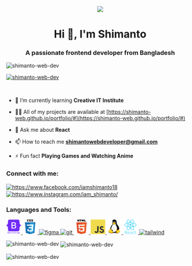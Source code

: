 <div align="center">
  <img src="https://media.giphy.com/media/qgQUggAC3Pfv687qPC/giphy.gif" width="200"/>
</div>
<h1 align="center">Hi 👋, I'm Shimanto</h1>
<h3 align="center">A passionate frontend developer from Bangladesh</h3>

<p align="left"> <img src="https://komarev.com/ghpvc/?username=shimanto-web-dev&label=Profile%20views&color=0e75b6&style=flat" alt="shimanto-web-dev" /> </p>

<p align="left"> <a href="https://github.com/ryo-ma/github-profile-trophy"><img src="https://github-profile-trophy.vercel.app/?username=shimanto-web-dev" alt="shimanto-web-dev" /></a> </p>

<p align="left"> <a href="https://twitter.com/" target="blank"><img src="https://img.shields.io/twitter/follow/?logo=twitter&style=for-the-badge" alt="" /></a> </p>

- 🌱 I’m currently learning **Creative IT Institute**

- 👨‍💻 All of my projects are available at [https://shimanto-web.github.io/portfolio/#](https://shimanto-web.github.io/portfolio/#)

- 💬 Ask me about **React**

- 📫 How to reach me **shimantowebdeveloper@gmail.com**

- ⚡ Fun fact **Playing Games and Watching Anime**

<h3 align="left">Connect with me:</h3>
<p align="left">
<a href="https://fb.com/https://www.facebook.com/iamshimanto18" target="blank"><img align="center" src="https://raw.githubusercontent.com/rahuldkjain/github-profile-readme-generator/master/src/images/icons/Social/facebook.svg" alt="https://www.facebook.com/iamshimanto18" height="30" width="40" /></a>
<a href="https://instagram.com/https://www.instagram.com/iam_shimanto/" target="blank"><img align="center" src="https://raw.githubusercontent.com/rahuldkjain/github-profile-readme-generator/master/src/images/icons/Social/instagram.svg" alt="https://www.instagram.com/iam_shimanto/" height="30" width="40" /></a>
</p>

<h3 align="left">Languages and Tools:</h3>
<p align="left"> <a href="https://getbootstrap.com" target="_blank" rel="noreferrer"> <img src="https://raw.githubusercontent.com/devicons/devicon/master/icons/bootstrap/bootstrap-plain-wordmark.svg" alt="bootstrap" width="40" height="40"/> </a> <a href="https://www.w3schools.com/css/" target="_blank" rel="noreferrer"> <img src="https://raw.githubusercontent.com/devicons/devicon/master/icons/css3/css3-original-wordmark.svg" alt="css3" width="40" height="40"/> </a> <a href="https://www.figma.com/" target="_blank" rel="noreferrer"> <img src="https://www.vectorlogo.zone/logos/figma/figma-icon.svg" alt="figma" width="40" height="40"/> </a> <a href="https://git-scm.com/" target="_blank" rel="noreferrer"> <img src="https://www.vectorlogo.zone/logos/git-scm/git-scm-icon.svg" alt="git" width="40" height="40"/> </a> <a href="https://www.w3.org/html/" target="_blank" rel="noreferrer"> <img src="https://raw.githubusercontent.com/devicons/devicon/master/icons/html5/html5-original-wordmark.svg" alt="html5" width="40" height="40"/> </a> <a href="https://developer.mozilla.org/en-US/docs/Web/JavaScript" target="_blank" rel="noreferrer"> <img src="https://raw.githubusercontent.com/devicons/devicon/master/icons/javascript/javascript-original.svg" alt="javascript" width="40" height="40"/> </a> <a href="https://www.linux.org/" target="_blank" rel="noreferrer"> <img src="https://raw.githubusercontent.com/devicons/devicon/master/icons/linux/linux-original.svg" alt="linux" width="40" height="40"/> </a> <a href="https://reactjs.org/" target="_blank" rel="noreferrer"> <img src="https://raw.githubusercontent.com/devicons/devicon/master/icons/react/react-original-wordmark.svg" alt="react" width="40" height="40"/> </a> <a href="https://tailwindcss.com/" target="_blank" rel="noreferrer"> <img src="https://www.vectorlogo.zone/logos/tailwindcss/tailwindcss-icon.svg" alt="tailwind" width="40" height="40"/> </a> </p>

<p><img align="left" src="https://github-readme-stats.vercel.app/api/top-langs?username=shimanto-web-dev&show_icons=true&locale=en&layout=compact" alt="shimanto-web-dev" /></p>

<p>&nbsp;<img align="center" src="https://github-readme-stats.vercel.app/api?username=shimanto-web-dev&show_icons=true&locale=en" alt="shimanto-web-dev" /></p>

<p><img align="center" src="https://github-readme-streak-stats.herokuapp.com/?user=shimanto-web-dev&" alt="shimanto-web-dev" /></p>
